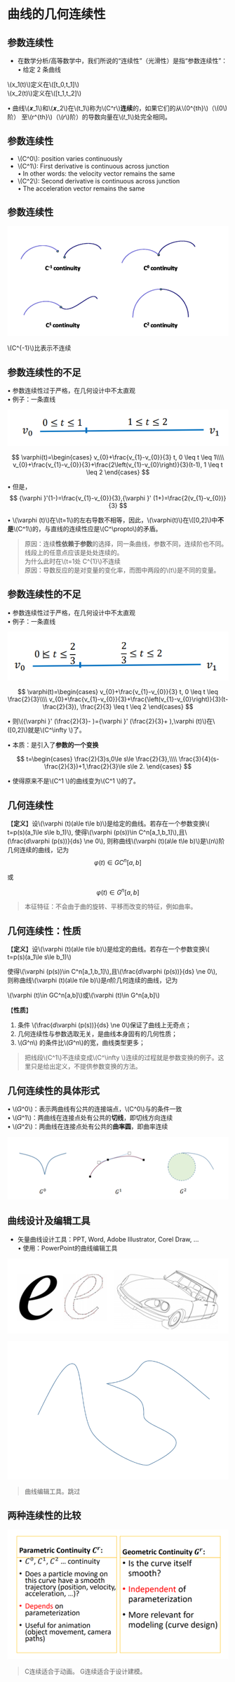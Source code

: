 # 曲线的几何连续性   

## 参数连续性  

* 在数学分析/高等数学中，我们所说的“连续性”（光滑性）是指“参数连续性”：   
• 给定 2 条曲线  

\\(x_1(t)\\)定义在\\([t_0,t_1]\\)     
\\(x_2(t)\\)定义在\\([t_1,t_2]\\)  


• 曲线\\(𝒙_1\\)和\\(𝒙_2\\)在\\(t_1\\)称为\\(C^r\\)**连续**的，如果它们的从\\(0^{th}\\)（\\(0\\)阶） 至\\(r^{th}\\)（\\(𝑟\\)阶）的导数向量在\\(𝑡_1\\)处完全相同。  


## 参数连续性  


* \\(C^0\\): position varies continuously    
* \\(C^1\\): First derivative is continuous across junction       
• In other words: the velocity vector remains the same   
* \\(C^2\\): Second derivative is continuous across junction    
• The acceleration vector remains the same   


## 参数连续性   

![](../assets/几何-23.png)

\\(C^{-1}\\)比表示不连续    

## 参数连续性的不足   
 
• 参数连续性过于严格，在几何设计中不太直观    
• 例子：一条直线   

![](../assets/几何-24.png)


$$
\varphi(t)=\begin{cases}
 v_{0}+\frac{v_{1}-v_{0}}{3} t, 0 \leq t \leq 1\\\\
v_{0}+\frac{v_{1}-v_{0}}{3}+\frac{2\left(v_{1}-v_{0}\right)}{3}(t-1), 1 \leq t \leq 2
\end{cases}
$$

• 但是，
$$
{\varphi }'(1-)=\frac{v_{1}-v_{0}}{3},{\varphi }' (1+)=\frac{2(v_{1}-v_{0})}{3}
$$

• \\(\varphi (t)\\)在\\(t=1\\)的左右导数不相等，因此，\\(\varphi(t)\\)在\\([0,2]\\)中**不是**\\(C^1\\)的，与直线的连续性应是\\(C^\propto\\)的矛盾。   


> 原因：连续**性依赖于参数**的选择，同一条曲线，参数不同，连续阶也不同。 
> 线段上的任意点应该是处处连续的。   
为什么此时在\\(t=1处 C^{1}\\)不连续      
原因：导数反应的是对变量的变化率，而图中两段的\\(t\\)是不同的变量。   

## 参数连续性的不足   


• 参数连续性过于严格，在几何设计中不太直观   
• 例子：一条直线   

![](../assets/几何-25-1.png)

$$
\varphi(t)=\begin{cases}
 v_{0}+\frac{v_{1}-v_{0}}{3} t, 0 \leq t \leq \frac{2}{3}\\\\
v_{0}+\frac{v_{1}-v_{0}}{3}+\frac{\left(v_{1}-v_{0}\right)}{3}(t-\frac{2}{3}), \frac{2}{3} \leq t \leq 2
\end{cases}
$$


• 则\\({\varphi }' (\frac{2}{3}- )={\varphi }' (\frac{2}{3}+ ),\varphi (t)\\)在\\([0,2]\\)就是\\(C^\infty \\)了。    

• 本质：是引入了**参数的一个变换**  

$$
t=\begin{cases}
 \frac{2}{3}s,0\le s\le \frac{2}{3},\\\\
\frac{3}{4}(s-\frac{2}{3})+1,\frac{2}{3}\le s\le 2.
\end{cases}
$$


• 使得原来不是\\(C^1 \\)的曲线变为\\(C^1 \\)的了。


## 几何连续性   

【**定义**】设\\(\varphi (t)(a\le t\le b)\\)是给定的曲线。若存在一个参数变换\\( t=p(s)(a_1\le s\le b_1)\\),
使得\\(\varphi (p(s))\in C^n[a_1,b_1]\\),且\\(\frac{d\varphi (p(s))}{ds} \ne 0\\),
则称曲线\\(\varphi (t)(a\le t\le b)\\)是\\(n\\)阶几何连续的曲线，记为
$$
\varphi (t)\in GC^n[a,b]
$$

或

$$
\varphi (t)\in G^n[a,b]
$$

> 本征特征：不会由于曲的旋转、平移而改变的特征，例如曲率。   

## 几何连续性：性质   


【**定义**】设\\(\varphi (t)(a\le t\le b)\\)是给定的曲线。若存在一个参数变换\\( t=p(s)(a_1\le s\le b_1)\\)

使得\\(\varphi (p(s))\in C^n[a_1,b_1]\\),且\\(\frac{d\varphi (p(s))}{ds} \ne 0\\),   
则称曲线\\(\varphi (t)(a\le t\le b)\\)是𝑛阶几何连续的曲线，记为  

\\(\varphi (t)\in GC^n[a,b]\\)或\\(\varphi (t)\in G^n[a,b]\\)

【**性质**】
1. 条件 \\(\frac{d\varphi (p(s))}{ds} \ne 0\\)保证了曲线上无奇点；   
2. 几何连续性与参数选取无关，是曲线本身固有的几何性质； 
3. \\(𝐺^n\\) 的条件比\\(𝐺^n\\)的宽，曲线类型更多；

> 把线段\\(C^1\\)不连续变成\\(C^\infty \\)连续的过程就是参数变换的例子。这里只是给出定义，不提供参数变换的方法。  

## 几何连续性的具体形式   

• \\(𝐺^0\\)：表示两曲线有公共的连接端点，\\(C^0\\)与的条件一致   
• \\(𝐺^1\\)：两曲线在连接点处有公共的**切线**，即切线方向连续   
• \\(𝐺^2\\)：两曲线在连接点处有公共的**曲率圆**，即曲率连续     

![](../assets/几何-26.png)


## 曲线设计及编辑工具   


* 矢量曲线设计工具：PPT, Word, Adobe Illustrator,
Corel Draw, …    
• 使用：PowerPoint的曲线编辑工具   

![](../assets/几何-27.png)

![](../assets/几何-28.png)

> 曲线编辑工具。跳过   

## 两种连续性的比较   

![](../assets/几何-29.png)

> C连续适合于动画。 G连续适合于设计建模。